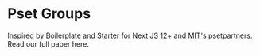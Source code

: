# Pset Groups

Inspired by [Boilerplate and Starter for Next JS 12+](https://github.com/ixartz/Next-js-Boilerplate) and [MIT's psetpartners](https://github.com/AndrewVSutherland/psetpartners). Read our full paper here.
